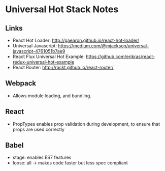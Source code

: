 # Universal Hot Stack Notes

## Links
- React Hot Loader: http://gaearon.github.io/react-hot-loader/
- Universal Javascript: https://medium.com/@mjackson/universal-javascript-4761051b7ae9
- React Flux Universal Hot Example: https://github.com/erikras/react-redux-universal-hot-example
- React Router: http://rackt.github.io/react-router/

## Webpack
- Allows module loading, and bundling.

## React
- PropTypes enables prop validation during development, to ensure that props are used correctly

## Babel
- stage: enables ES7 features
- loose: all -> makes code faster but less spec compliant
